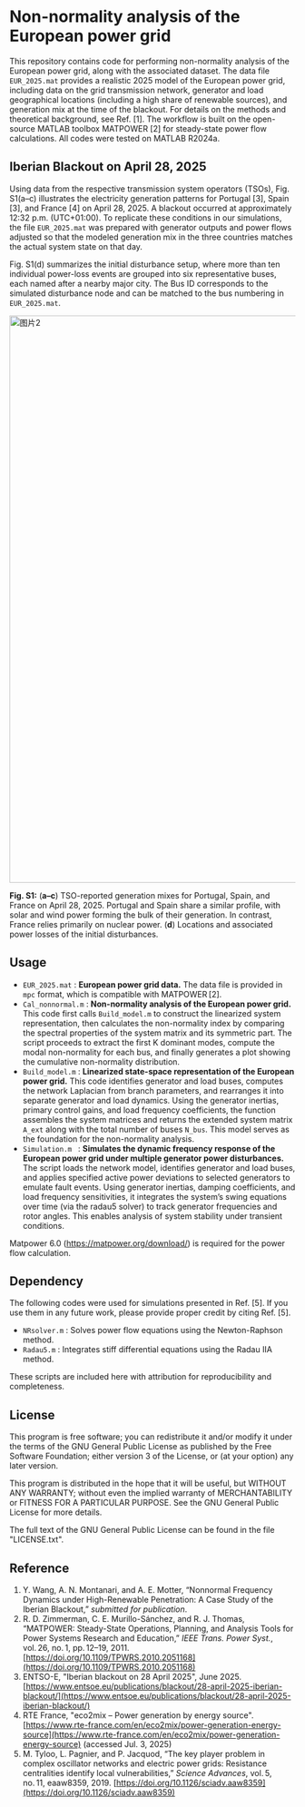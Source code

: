 # Non-normality analysis of the European power grid



This repository contains code for performing non-normality analysis of the European power grid, along with the associated dataset. The data file `EUR_2025.mat` provides a realistic 2025 model of the European power grid, including data on the grid transmission network, generator and load geographical locations (including a high share of renewable sources), and generation mix at the time of the blackout. For details on the methods and theoretical background, see Ref. [1]. The workflow is built on the open-source MATLAB toolbox MATPOWER [2] for steady-state power flow calculations. All codes were tested on MATLAB R2024a. 


## Iberian Blackout on April 28, 2025
Using data from the respective transmission system operators (TSOs), Fig. S1(a–c) illustrates the electricity generation patterns for Portugal [3], Spain [3], and France [4] on April 28, 2025. A blackout occurred at approximately 12:32 p.m. (UTC+01:00). To replicate these conditions in our simulations, the file `EUR_2025.mat` was prepared with generator outputs and power flows adjusted so that the modeled generation mix in the three countries matches the actual system state on that day.

Fig. S1(d) summarizes the initial disturbance setup, where more than ten individual power-loss events are grouped into six representative buses, each named after a nearby major city. The Bus ID corresponds to the simulated disturbance node and can be matched to the bus numbering in `EUR_2025.mat`.

<img width="1000" alt="图片2" src="https://github.com/user-attachments/assets/150a4c68-7639-4d7e-b3e4-4f67d656fe49" />


**Fig. S1:**
(**a–c**) TSO-reported generation mixes for Portugal, Spain, and France on April 28, 2025. Portugal and Spain share a similar profile, with solar and wind power forming the bulk of their generation. In contrast, France relies primarily on nuclear power. (**d**) Locations and associated power losses of the initial disturbances.



## Usage

- `EUR_2025.mat` : **European power grid data.** The data file is provided in `mpc` format, which is compatible with MATPOWER [2].
- `Cal_nonnormal.m` : **Non-normality analysis of the European power grid.** This code first calls `Build_model.m` to construct the linearized system representation, then calculates the non-normality index by comparing the spectral properties of the system matrix and its symmetric part. The script proceeds to extract the first K dominant modes, compute the modal non-normality for each bus, and finally generates a plot showing the cumulative non-normality distribution.
- `Build_model.m` : **Linearized state-space representation of the European power grid.** This code identifies generator and load buses, computes the network Laplacian from branch parameters, and rearranges it into separate generator and load dynamics. Using the generator inertias, primary control gains, and load frequency coefficients, the function assembles the system matrices and returns the extended system matrix `A_ext` along with the total number of buses `N_bus`. This model serves as the foundation for the non-normality analysis.
- `Simulation.m ` : **Simulates the dynamic frequency response of the European power grid under multiple generator power disturbances.** The script loads the network model, identifies generator and load buses, and applies specified active power deviations to selected generators to emulate fault events. Using generator inertias, damping coefficients, and load frequency sensitivities, it integrates the system’s swing equations over time (via the radau5 solver) to track generator frequencies and rotor angles. This enables analysis of system stability under transient conditions.


Matpower 6.0 (https://matpower.org/download/) is required for the power flow calculation.

## Dependency

The following codes were used for simulations presented in Ref. [5]. If you use them
in any future work, please provide proper credit by citing Ref. [5].

- `NRsolver.m` : Solves power flow equations using the Newton-Raphson method.
- `Radau5.m`   : Integrates stiff differential equations using the Radau IIA method.

These scripts are included here with attribution for reproducibility and completeness.

## License

This program is free software; you can redistribute it and/or modify it under the terms of the GNU General Public License as published by the Free Software Foundation; either version 3 of the License, or (at your option) any later version.

This program is distributed in the hope that it will be useful, but WITHOUT ANY WARRANTY; without even the implied warranty of MERCHANTABILITY or FITNESS FOR A PARTICULAR PURPOSE. See the GNU General Public License for more details.

The full text of the GNU General Public License can be found in the file "LICENSE.txt".


## Reference

 1. Y. Wang, A. N. Montanari, and A. E. Motter, “Nonnormal Frequency Dynamics under High-Renewable Penetration: A Case Study of the Iberian Blackout,” *submitted for publication*.
 2. R. D. Zimmerman, C. E. Murillo-Sánchez, and R. J. Thomas, “MATPOWER: Steady-State Operations, Planning, and Analysis Tools for Power Systems Research and Education,” *IEEE Trans. Power Syst.*, vol. 26, no. 1, pp. 12–19, 2011.   [https://doi.org/10.1109/TPWRS.2010.2051168](https://doi.org/10.1109/TPWRS.2010.2051168)
 3. ENTSO-E, "Iberian blackout on 28 April 2025", June 2025.   [https://www.entsoe.eu/publications/blackout/28-april-2025-iberian-blackout/](https://www.entsoe.eu/publications/blackout/28-april-2025-iberian-blackout/)
 4. RTE France, "eco2mix – Power generation by energy source".   [https://www.rte-france.com/en/eco2mix/power-generation-energy-source](https://www.rte-france.com/en/eco2mix/power-generation-energy-source) (accessed Jul. 3, 2025)
 5. M. Tyloo, L. Pagnier, and P. Jacquod, “The key player problem in complex oscillator networks and electric power grids: Resistance centralities identify local vulnerabilities,” *Science Advances*, vol. 5, no. 11, eaaw8359, 2019. [https://doi.org/10.1126/sciadv.aaw8359](https://doi.org/10.1126/sciadv.aaw8359)

